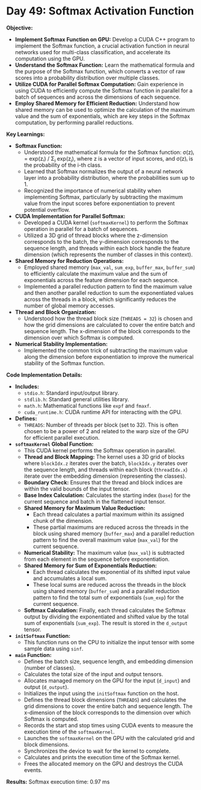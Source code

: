 # Day 49: Softmax Activation Function

**Objective:**
- **Implement Softmax Function on GPU:** Develop a CUDA C++ program to implement the Softmax function, a crucial activation function in neural networks used for multi-class classification, and accelerate its computation using the GPU.
- **Understand the Softmax Function:** Learn the mathematical formula and the purpose of the Softmax function, which converts a vector of raw scores into a probability distribution over multiple classes.
- **Utilize CUDA for Parallel Softmax Computation:** Gain experience in using CUDA to efficiently compute the Softmax function in parallel for a batch of sequences and across the dimensions of each sequence.
- **Employ Shared Memory for Efficient Reduction:** Understand how shared memory can be used to optimize the calculation of the maximum value and the sum of exponentials, which are key steps in the Softmax computation, by performing parallel reductions.

**Key Learnings:**
- **Softmax Function:**
    - Understood the mathematical formula for the Softmax function: σ(z)ᵢ = exp(zᵢ) / Σⱼ exp(zⱼ), where z is a vector of input scores, and σ(z)ᵢ is the probability of the i-th class.
    - Learned that Softmax normalizes the output of a neural network layer into a probability distribution, where the probabilities sum up to 1.
    - Recognized the importance of numerical stability when implementing Softmax, particularly by subtracting the maximum value from the input scores before exponentiation to prevent potential overflow.
- **CUDA Implementation for Parallel Softmax:**
    - Developed a CUDA kernel (`softmaxKernel`) to perform the Softmax operation in parallel for a batch of sequences.
    - Utilized a 3D grid of thread blocks where the z-dimension corresponds to the batch, the y-dimension corresponds to the sequence length, and threads within each block handle the feature dimension (which represents the number of classes in this context).
- **Shared Memory for Reduction Operations:**
    - Employed shared memory (`max_val`, `sum_exp`, `buffer_max`, `buffer_sum`) to efficiently calculate the maximum value and the sum of exponentials across the feature dimension for each sequence.
    - Implemented a parallel reduction pattern to find the maximum value and then another parallel reduction to sum the exponentiated values across the threads in a block, which significantly reduces the number of global memory accesses.
- **Thread and Block Organization:**
    - Understood how the thread block size (`THREADS = 32`) is chosen and how the grid dimensions are calculated to cover the entire batch and sequence length. The x-dimension of the block corresponds to the dimension over which Softmax is computed.
- **Numerical Stability Implementation:**
    - Implemented the common trick of subtracting the maximum value along the dimension before exponentiation to improve the numerical stability of the Softmax function.

**Code Implementation Details:**

- **Includes:**
    - `stdio.h`: Standard input/output library.
    - `stdlib.h`: Standard general utilities library.
    - `math.h`: Mathematical functions like `expf` and `fmaxf`.
    - `cuda_runtime.h`: CUDA runtime API for interacting with the GPU.
- **Defines:**
    - `THREADS`: Number of threads per block (set to 32). This is often chosen to be a power of 2 and related to the warp size of the GPU for efficient parallel execution.
- **`softmaxKernel` Global Function:**
    - This CUDA kernel performs the Softmax operation in parallel.
    - **Thread and Block Mapping:** The kernel uses a 3D grid of blocks where `blockIdx.z` iterates over the batch, `blockIdx.y` iterates over the sequence length, and threads within each block (`threadIdx.x`) iterate over the embedding dimension (representing the classes).
    - **Boundary Check:** Ensures that the thread and block indices are within the valid bounds of the input tensor.
    - **Base Index Calculation:** Calculates the starting index (`base`) for the current sequence and batch in the flattened input tensor.
    - **Shared Memory for Maximum Value Reduction:**
        - Each thread calculates a partial maximum within its assigned chunk of the dimension.
        - These partial maximums are reduced across the threads in the block using shared memory (`buffer_max`) and a parallel reduction pattern to find the overall maximum value (`max_val`) for the current sequence.
    - **Numerical Stability:** The maximum value (`max_val`) is subtracted from each element in the sequence before exponentiation.
    - **Shared Memory for Sum of Exponentials Reduction:**
        - Each thread calculates the exponential of its shifted input value and accumulates a local sum.
        - These local sums are reduced across the threads in the block using shared memory (`buffer_sum`) and a parallel reduction pattern to find the total sum of exponentials (`sum_exp`) for the current sequence.
    - **Softmax Calculation:** Finally, each thread calculates the Softmax output by dividing the exponentiated and shifted value by the total sum of exponentials (`sum_exp`). The result is stored in the `d_output` tensor.
- **`initSoftmax` Function:**
    - This function runs on the CPU to initialize the input tensor with some sample data using `sinf`.
- **`main` Function:**
    - Defines the batch size, sequence length, and embedding dimension (number of classes).
    - Calculates the total size of the input and output tensors.
    - Allocates managed memory on the GPU for the input (`d_input`) and output (`d_output`).
    - Initializes the input using the `initSoftmax` function on the host.
    - Defines the thread block dimensions (`THREADS`) and calculates the grid dimensions to cover the entire batch and sequence length. The x-dimension of the block corresponds to the dimension over which Softmax is computed.
    - Records the start and stop times using CUDA events to measure the execution time of the `softmaxKernel`.
    - Launches the `softmaxKernel` on the GPU with the calculated grid and block dimensions.
    - Synchronizes the device to wait for the kernel to complete.
    - Calculates and prints the execution time of the Softmax kernel.
    - Frees the allocated memory on the GPU and destroys the CUDA events.

**Results:**
Softmax execution time: 0.97 ms
